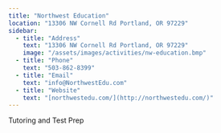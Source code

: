 ```yaml
---
title: "Northwest Education"
location: "13306 NW Cornell Rd Portland, OR 97229"
sidebar:
  - title: "Address"
    text: "13306 NW Cornell Rd Portland, OR 97229"
    image: "/assets/images/activities/nw-education.bmp"
  - title: "Phone"
    text: "503-862-8399"
  - title: "Email"
    text: "info@NorthwestEdu.com"
  - title: "Website"
    text: "[northwestedu.com/](http://northwestedu.com/)"
---
```


Tutoring and Test Prep
